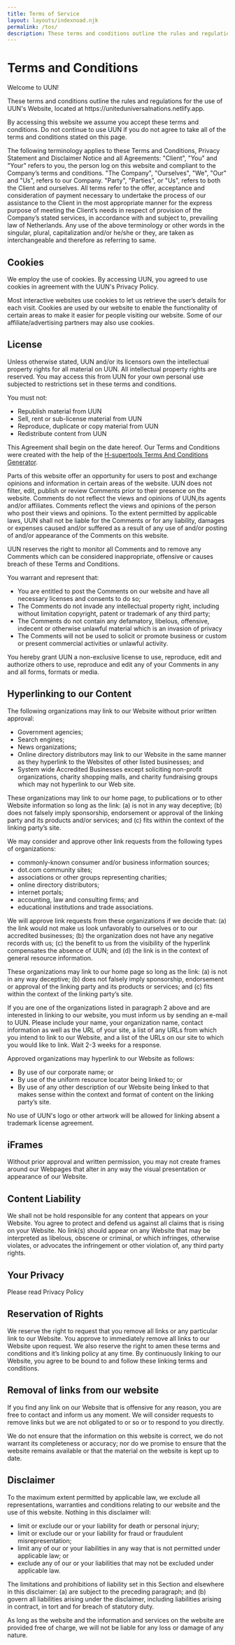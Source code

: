 ```yaml
---
title: Terms of Service
layout: layouts/indexnoad.njk
permalink: /tos/
description: These terms and conditions outline the rules and regulations for the use of UUN's Website
---
```

<div class="text-center"><h1>Terms and Conditions</h1></div>

<p>Welcome to UUN!</p>

<p>These terms and conditions outline the rules and regulations for the use of UUN's Website, located at https://uniteduniversalnations.netlify.app.</p>

<p>By accessing this website we assume you accept these terms and conditions. Do not continue to use UUN if you do not agree to take all of the terms and conditions stated on this page.</p>

<p>The following terminology applies to these Terms and Conditions, Privacy Statement and Disclaimer Notice and all Agreements: "Client", "You" and "Your" refers to you, the person log on this website and compliant to the Company’s terms and conditions. "The Company", "Ourselves", "We", "Our" and "Us", refers to our Company. "Party", "Parties", or "Us", refers to both the Client and ourselves. All terms refer to the offer, acceptance and consideration of payment necessary to undertake the process of our assistance to the Client in the most appropriate manner for the express purpose of meeting the Client’s needs in respect of provision of the Company’s stated services, in accordance with and subject to, prevailing law of Netherlands. Any use of the above terminology or other words in the singular, plural, capitalization and/or he/she or they, are taken as interchangeable and therefore as referring to same.</p>

<h2><strong>Cookies</strong></h2>

<p>We employ the use of cookies. By accessing UUN, you agreed to use cookies in agreement with the UUN's Privacy Policy. </p>

<p>Most interactive websites use cookies to let us retrieve the user’s details for each visit. Cookies are used by our website to enable the functionality of certain areas to make it easier for people visiting our website. Some of our affiliate/advertising partners may also use cookies.</p>

<h2><strong>License</strong></h2>

<p>Unless otherwise stated, UUN and/or its licensors own the intellectual property rights for all material on UUN. All intellectual property rights are reserved. You may access this from UUN for your own personal use subjected to restrictions set in these terms and conditions.</p>

<p>You must not:</p>
<ul>
    <li>Republish material from UUN</li>
    <li>Sell, rent or sub-license material from UUN</li>
    <li>Reproduce, duplicate or copy material from UUN</li>
    <li>Redistribute content from UUN</li>
</ul>

<p>This Agreement shall begin on the date hereof. Our Terms and Conditions were created with the help of the <a href="https://h-supertools.com/web/terms-and-conditions-generator/">H-supertools Terms And Conditions Generator</a>.</p>

<p>Parts of this website offer an opportunity for users to post and exchange opinions and information in certain areas of the website. UUN does not filter, edit, publish or review Comments prior to their presence on the website. Comments do not reflect the views and opinions of UUN,its agents and/or affiliates. Comments reflect the views and opinions of the person who post their views and opinions. To the extent permitted by applicable laws, UUN shall not be liable for the Comments or for any liability, damages or expenses caused and/or suffered as a result of any use of and/or posting of and/or appearance of the Comments on this website.</p>

<p>UUN reserves the right to monitor all Comments and to remove any Comments which can be considered inappropriate, offensive or causes breach of these Terms and Conditions.</p>

<p>You warrant and represent that:</p>

<ul>
    <li>You are entitled to post the Comments on our website and have all necessary licenses and consents to do so;</li>
    <li>The Comments do not invade any intellectual property right, including without limitation copyright, patent or trademark of any third party;</li>
    <li>The Comments do not contain any defamatory, libelous, offensive, indecent or otherwise unlawful material which is an invasion of privacy</li>
    <li>The Comments will not be used to solicit or promote business or custom or present commercial activities or unlawful activity.</li>
</ul>

<p>You hereby grant UUN a non-exclusive license to use, reproduce, edit and authorize others to use, reproduce and edit any of your Comments in any and all forms, formats or media.</p>

<h2><strong>Hyperlinking to our Content</strong></h2>

<p>The following organizations may link to our Website without prior written approval:</p>

<ul>
    <li>Government agencies;</li>
    <li>Search engines;</li>
    <li>News organizations;</li>
    <li>Online directory distributors may link to our Website in the same manner as they hyperlink to the Websites of other listed businesses; and</li>
    <li>System wide Accredited Businesses except soliciting non-profit organizations, charity shopping malls, and charity fundraising groups which may not hyperlink to our Web site.</li>
</ul>

<p>These organizations may link to our home page, to publications or to other Website information so long as the link: (a) is not in any way deceptive; (b) does not falsely imply sponsorship, endorsement or approval of the linking party and its products and/or services; and (c) fits within the context of the linking party’s site.</p>

<p>We may consider and approve other link requests from the following types of organizations:</p>

<ul>
    <li>commonly-known consumer and/or business information sources;</li>
    <li>dot.com community sites;</li>
    <li>associations or other groups representing charities;</li>
    <li>online directory distributors;</li>
    <li>internet portals;</li>
    <li>accounting, law and consulting firms; and</li>
    <li>educational institutions and trade associations.</li>
</ul>

<p>We will approve link requests from these organizations if we decide that: (a) the link would not make us look unfavorably to ourselves or to our accredited businesses; (b) the organization does not have any negative records with us; (c) the benefit to us from the visibility of the hyperlink compensates the absence of UUN; and (d) the link is in the context of general resource information.</p>

<p>These organizations may link to our home page so long as the link: (a) is not in any way deceptive; (b) does not falsely imply sponsorship, endorsement or approval of the linking party and its products or services; and (c) fits within the context of the linking party’s site.</p>

<p>If you are one of the organizations listed in paragraph 2 above and are interested in linking to our website, you must inform us by sending an e-mail to UUN. Please include your name, your organization name, contact information as well as the URL of your site, a list of any URLs from which you intend to link to our Website, and a list of the URLs on our site to which you would like to link. Wait 2-3 weeks for a response.</p>

<p>Approved organizations may hyperlink to our Website as follows:</p>

<ul>
    <li>By use of our corporate name; or</li>
    <li>By use of the uniform resource locator being linked to; or</li>
    <li>By use of any other description of our Website being linked to that makes sense within the context and format of content on the linking party’s site.</li>
</ul>

<p>No use of UUN's logo or other artwork will be allowed for linking absent a trademark license agreement.</p>

<h2><strong>iFrames</strong></h2>

<p>Without prior approval and written permission, you may not create frames around our Webpages that alter in any way the visual presentation or appearance of our Website.</p>

<h2><strong>Content Liability</strong></h2>

<p>We shall not be hold responsible for any content that appears on your Website. You agree to protect and defend us against all claims that is rising on your Website. No link(s) should appear on any Website that may be interpreted as libelous, obscene or criminal, or which infringes, otherwise violates, or advocates the infringement or other violation of, any third party rights.</p>

<h2><strong>Your Privacy</strong></h2>

<p>Please read Privacy Policy</p>

<h2><strong>Reservation of Rights</strong></h2>

<p>We reserve the right to request that you remove all links or any particular link to our Website. You approve to immediately remove all links to our Website upon request. We also reserve the right to amen these terms and conditions and it’s linking policy at any time. By continuously linking to our Website, you agree to be bound to and follow these linking terms and conditions.</p>

<h2><strong>Removal of links from our website</strong></h2>

<p>If you find any link on our Website that is offensive for any reason, you are free to contact and inform us any moment. We will consider requests to remove links but we are not obligated to or so or to respond to you directly.</p>

<p>We do not ensure that the information on this website is correct, we do not warrant its completeness or accuracy; nor do we promise to ensure that the website remains available or that the material on the website is kept up to date.</p>

<h2><strong>Disclaimer</strong></h2>

<p>To the maximum extent permitted by applicable law, we exclude all representations, warranties and conditions relating to our website and the use of this website. Nothing in this disclaimer will:</p>

<ul>
    <li>limit or exclude our or your liability for death or personal injury;</li>
    <li>limit or exclude our or your liability for fraud or fraudulent misrepresentation;</li>
    <li>limit any of our or your liabilities in any way that is not permitted under applicable law; or</li>
    <li>exclude any of our or your liabilities that may not be excluded under applicable law.</li>
</ul>

<p>The limitations and prohibitions of liability set in this Section and elsewhere in this disclaimer: (a) are subject to the preceding paragraph; and (b) govern all liabilities arising under the disclaimer, including liabilities arising in contract, in tort and for breach of statutory duty.</p>

<p>As long as the website and the information and services on the website are provided free of charge, we will not be liable for any loss or damage of any nature.</p>